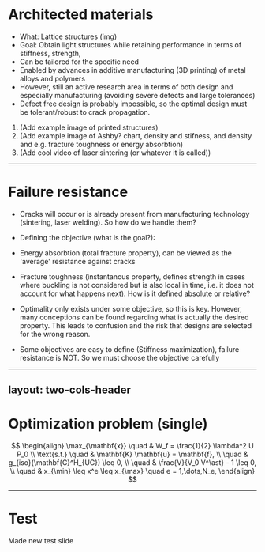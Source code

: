 # Architected materials

- What: Lattice structures (img)
- Goal: Obtain light structures while retaining performance in terms of stiffness, strength, 
- Can be tailored for the specific need 
- Enabled by advances in additive manufacturing (3D printing) of metal alloys and polymers
- However, still an active research area in terms of both design and especially manufacturing (avoiding severe defects and large tolerances)
- Defect free design is probably impossible, so the optimal design must be tolerant/robust to crack propagation. 


1. (Add example image of printed structures)
2. (Add example image of Ashby? chart, density and stifness, and density and e.g. fracture toughness or energy absorbtion)
3. (Add cool video of laser sintering (or whatever it is called))
<!-- 
<figure style="position:fixed; top:210px; left:100px" >
  <img src="/media/SIMP/bridge0.png" style="width:400px">
  <figcaption> <p style="font-size: small; font-weight: lighter"> Super-long suspension bridge <sup>1</sup> </p> </figcaption>
</figure> 

<img src="/media/SIMP/bridge1.png" style="position:fixed; top:210px; right:100px; width:350px"/>

<Footnotes separator>
  <Footnote :number=1><a href="http://dx.doi.org/10.1038/s41467-020-16599-6" rel="noreferrer" target="_blank">Baandrup 2020</a></Footnote>
</Footnotes> -->

<!-- 

add notes here

-->

---

# Failure resistance

- Cracks will occur or is already present from manufacturing technology (sintering, laser welding). So how do we handle them?

- Defining the objective (what is the goal?): 

- Energy absorbtion (total fracture property), can be viewed as the 'average' resistance against cracks
- Fracture toughness (instantanous property, defines strength in cases where buckling is not considered but is also local in time, i.e. it does not account for what happens next). How is it defined absolute or relative?

- Optimality only exists under some objective, so this is key. However, many conceptions can be found regarding what is actually the desired property. This leads to confusion and the risk that designs are selected for the wrong reason.

- Some objectives are easy to define (Stiffness maximization), failure resistance is NOT. So we must choose the objective carefully

<!--

add notes here

-->

---
layout: two-cols-header
---

# Optimization problem (single)

$$
\begin{align}
\max_{\mathbf{x}} \quad & W_f = \frac{1}{2} \lambda^2 U P_0 \\
\text{s.t.}       \quad & \mathbf{K} \mathbf{u} = \mathbf{f}, \\
                  \quad & g_{iso}(\mathbf{C}^H_{UC}) \leq 0, \\
                  \quad & \frac{V}{V_0 V^\ast} - 1 \leq 0, \\
                  \quad & x_{\min} \leq x^e \leq x_{\max} \quad e = 1,\dots,N_e,
\end{align}
$$

<!-- $$
\begin{align}
\max_{\mathbf{x}} \quad & W_f(\mathbf{x}) = \frac{1}{2} \lambda(\mathbf{x})^2 U(\mathbf{x}) P_0 \\
\text{s.t.}       \quad & \mathbf{K}(\mathbf{x}) \mathbf{u}(\mathbf{x}) = \mathbf{f}, \\
                  \quad & g_{iso}(\mathbf{C}^H_{UC}(\mathbf{x})) \leq 0, \\
                  \quad & \frac{V(\mathbf{x})}{V_0 V^\ast} - 1 \leq 0, \\
                  \quad & x_{\min} \leq x^e \leq x_{\max} \quad e = 1,\dots,N_e,
\end{align}
$$ -->

---

# Test

Made new test slide

